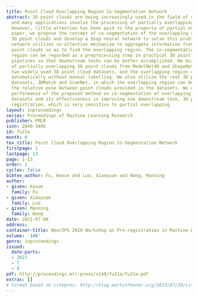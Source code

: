 ```yaml
---
title: Point Cloud Overlapping Region Co-Segmentation Network
abstract: 3D point clouds are being increasingly used in the field of computer vision
  and many applications involve the processing of partially overlapping point clouds.
  However, little attention has been paid to the property of partial overlap. In this
  paper, we propose the concept of co-segmentation of the overlapping region of two
  3D point clouds and develop a deep neural network to solve this problem. The proposed
  network utilizes co-attention mechanism to aggregate information from the paring
  point clouds so as to find the overlapping region. The co-segmentation of overlapping
  region can be regarded as a preprocessing step in practical 3D point cloud processing
  pipelines so that downstream tasks can be better accomplished. We build a dataset
  of partially overlapping 3D point clouds from ModelNet40 and ShapeNet, which are
  two widely used 3D point cloud datasets, and the overlapping region can be obtained
  automatically without manual labelling. We also utilize the real 3D point cloud
  datasets, 3DMatch and ScanNet, in which the overlapping region can be obtained from
  the relative pose between point clouds provided in the datasets. We evaluate the
  performance of the proposed method on co-segmentation of overlapping region on these
  datasets and its effectiveness in improving one downstream task, 3D point cloud
  registration, which is very sensitive to partial overlapping
layout: inproceedings
series: Proceedings of Machine Learning Research
publisher: PMLR
issn: 2640-3498
id: fu21a
month: 0
tex_title: Point Cloud Overlapping Region Co-Segmentation Network
firstpage: 1
lastpage: 13
page: 1-13
order: 1
cycles: false
bibtex_author: Fu, Kexue and Luo, Xiaoyuan and Wang, Manning
author:
- given: Kexue
  family: Fu
- given: Xiaoyuan
  family: Luo
- given: Manning
  family: Wang
date: 2021-07-08
address:
container-title: NeurIPS 2020 Workshop on Pre-registration in Machine Learning
volume: '148'
genre: inproceedings
issued:
  date-parts:
  - 2021
  - 7
  - 8
pdf: http://proceedings.mlr.press/v148/fu21a/fu21a.pdf
extras: []
# Format based on citeproc: http://blog.martinfenner.org/2013/07/30/citeproc-yaml-for-bibliographies/
---
```

